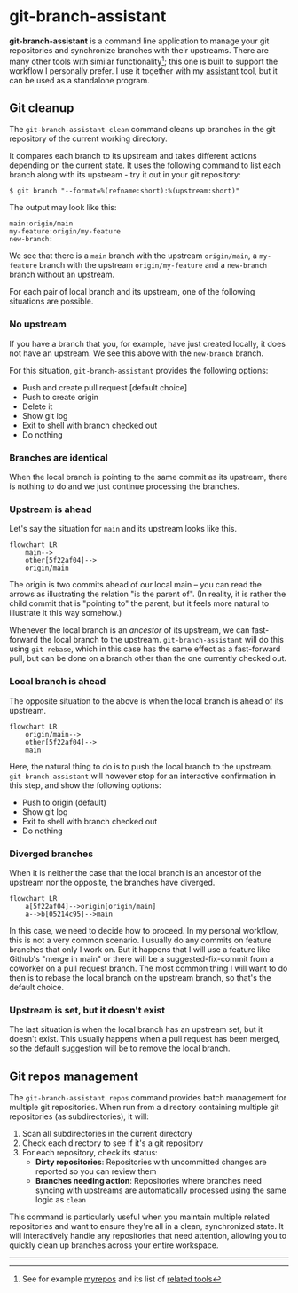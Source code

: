 # git-branch-assistant

**git-branch-assistant** is a command line application to manage your git repositories and synchronize branches with their upstreams. There are many other tools with similar functionality[^1]; this one is built to support the workflow I personally prefer. I use it together with my [assistant](https://github.com/skagedal/assistant) tool, but it can be used as a standalone program.

## Git cleanup

The `git-branch-assistant clean` command cleans up branches in the git repository of the current working directory.

It compares each branch to its upstream and takes different actions depending on the current state. It uses the following
command to list each branch along with its upstream - try it out in your git repository:

```
$ git branch "--format=%(refname:short):%(upstream:short)"
```

The output may look like this:

```
main:origin/main
my-feature:origin/my-feature
new-branch:
```

We see that there is a `main` branch with the upstream `origin/main`, a `my-feature` branch with the upstream `origin/my-feature` and a `new-branch` branch without an upstream.

For each pair of local branch and its upstream, one of the following situations are possible. 

### No upstream

If you have a branch that you, for example, have just created locally, it does not have an upstream.  We see this above with the `new-branch` branch.

For this situation, `git-branch-assistant` provides the following options:

* Push and create pull request [default choice]
* Push to create origin
* Delete it
* Show git log
* Exit to shell with branch checked out
* Do nothing

### Branches are identical

When the local branch is pointing to the same commit as its upstream, there is nothing to do and we just continue processing the branches. 

### Upstream is ahead

Let's say the situation for `main` and its upstream looks like this.

```mermaid
flowchart LR
    main-->
    other[5f22af04]-->
    origin/main
```

The origin is two commits ahead of our local main – you can read the arrows as illustrating the relation "is the parent of". (In reality, it is rather the child commit that is "pointing to" the parent, but it feels more natural to illustrate it this way somehow.)

Whenever the local branch is an _ancestor_ of its upstream, we can fast-forward the local branch to the upstream. `git-branch-assistant` will do this using `git rebase`, which in this case has the same effect as a fast-forward pull, but can be done on a branch other than the one currently checked out.

### Local branch is ahead

The opposite situation to the above is when the local branch is ahead of its upstream. 

```mermaid
flowchart LR
    origin/main-->
    other[5f22af04]-->
    main
```

Here, the natural thing to do is to push the local branch to the upstream. `git-branch-assistant` will however stop for an interactive confirmation in this step, and show the following options:

* Push to origin (default)
* Show git log
* Exit to shell with branch checked out
* Do nothing

### Diverged branches

When it is neither the case that the local branch is an ancestor of the upstream nor the opposite, the branches have diverged. 

```mermaid
flowchart LR
    a[5f22af04]-->origin[origin/main]
    a-->b[05214c95]-->main
```

In this case, we need to decide how to proceed. In my personal workflow, this is not a very common scenario. 
I usually do any commits on feature branches that only I work on. But it happens that I will use a feature like
Github's "merge in main" or there will be a suggested-fix-commit from a coworker on a pull request branch. 
The most common thing I will want to do then is to rebase the local branch on the upstream branch, so that's the default choice.

### Upstream is set, but it doesn't exist

The last situation is when the local branch has an upstream set, but it doesn't exist.
This usually happens when a pull request has been merged, so the default suggestion will be to remove the local branch.

## Git repos management

The `git-branch-assistant repos` command provides batch management for multiple git repositories. When run from a directory containing multiple git repositories (as subdirectories), it will:

1. Scan all subdirectories in the current directory
2. Check each directory to see if it's a git repository
3. For each repository, check its status:
   - **Dirty repositories**: Repositories with uncommitted changes are reported so you can review them
   - **Branches needing action**: Repositories where branches need syncing with upstreams are automatically processed using the same logic as `clean`

This command is particularly useful when you maintain multiple related repositories and want to ensure they're all in a clean, synchronized state. It will interactively handle any repositories that need attention, allowing you to quickly clean up branches across your entire workspace.

---

[^1]: See for example [myrepos](https://myrepos.branchable.com/) and its list of [related tools](https://myrepos.branchable.com/related/)
